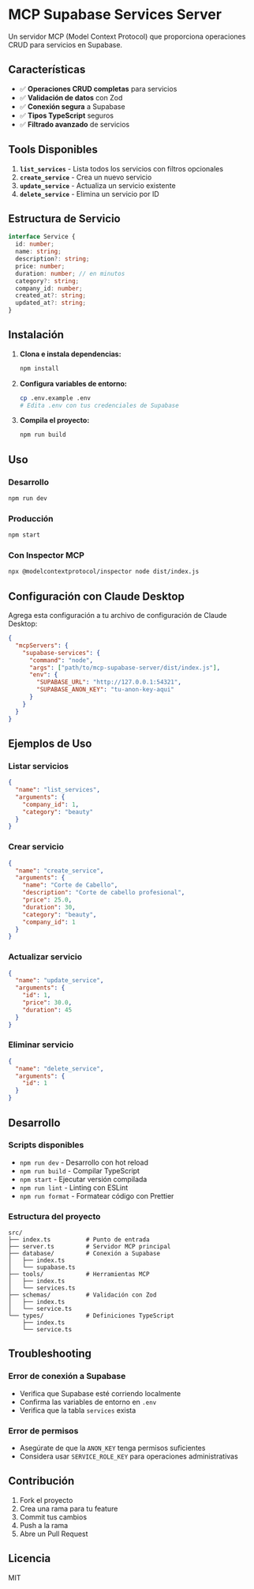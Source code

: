 # MCP Supabase Services Server

Un servidor MCP (Model Context Protocol) que proporciona operaciones CRUD para servicios en Supabase.

## Características

- ✅ **Operaciones CRUD completas** para servicios
- ✅ **Validación de datos** con Zod
- ✅ **Conexión segura** a Supabase
- ✅ **Tipos TypeScript** seguros
- ✅ **Filtrado avanzado** de servicios

## Tools Disponibles

1. **`list_services`** - Lista todos los servicios con filtros opcionales
2. **`create_service`** - Crea un nuevo servicio
3. **`update_service`** - Actualiza un servicio existente
4. **`delete_service`** - Elimina un servicio por ID

## Estructura de Servicio

```typescript
interface Service {
  id: number;
  name: string;
  description?: string;
  price: number;
  duration: number; // en minutos
  category?: string;
  company_id: number;
  created_at?: string;
  updated_at?: string;
}
```

## Instalación

1. **Clona e instala dependencias:**

   ```bash
   npm install
   ```

2. **Configura variables de entorno:**

   ```bash
   cp .env.example .env
   # Edita .env con tus credenciales de Supabase
   ```

3. **Compila el proyecto:**
   ```bash
   npm run build
   ```

## Uso

### Desarrollo

```bash
npm run dev
```

### Producción

```bash
npm start
```

### Con Inspector MCP

```bash
npx @modelcontextprotocol/inspector node dist/index.js
```

## Configuración con Claude Desktop

Agrega esta configuración a tu archivo de configuración de Claude Desktop:

```json
{
  "mcpServers": {
    "supabase-services": {
      "command": "node",
      "args": ["path/to/mcp-supabase-server/dist/index.js"],
      "env": {
        "SUPABASE_URL": "http://127.0.0.1:54321",
        "SUPABASE_ANON_KEY": "tu-anon-key-aqui"
      }
    }
  }
}
```

## Ejemplos de Uso

### Listar servicios

```json
{
  "name": "list_services",
  "arguments": {
    "company_id": 1,
    "category": "beauty"
  }
}
```

### Crear servicio

```json
{
  "name": "create_service",
  "arguments": {
    "name": "Corte de Cabello",
    "description": "Corte de cabello profesional",
    "price": 25.0,
    "duration": 30,
    "category": "beauty",
    "company_id": 1
  }
}
```

### Actualizar servicio

```json
{
  "name": "update_service",
  "arguments": {
    "id": 1,
    "price": 30.0,
    "duration": 45
  }
}
```

### Eliminar servicio

```json
{
  "name": "delete_service",
  "arguments": {
    "id": 1
  }
}
```

## Desarrollo

### Scripts disponibles

- `npm run dev` - Desarrollo con hot reload
- `npm run build` - Compilar TypeScript
- `npm start` - Ejecutar versión compilada
- `npm run lint` - Linting con ESLint
- `npm run format` - Formatear código con Prettier

### Estructura del proyecto

```
src/
├── index.ts          # Punto de entrada
├── server.ts         # Servidor MCP principal
├── database/         # Conexión a Supabase
│   ├── index.ts
│   └── supabase.ts
├── tools/            # Herramientas MCP
│   ├── index.ts
│   └── services.ts
├── schemas/          # Validación con Zod
│   ├── index.ts
│   └── service.ts
└── types/            # Definiciones TypeScript
    ├── index.ts
    └── service.ts
```

## Troubleshooting

### Error de conexión a Supabase

- Verifica que Supabase esté corriendo localmente
- Confirma las variables de entorno en `.env`
- Verifica que la tabla `services` exista

### Error de permisos

- Asegúrate de que la `ANON_KEY` tenga permisos suficientes
- Considera usar `SERVICE_ROLE_KEY` para operaciones administrativas

## Contribución

1. Fork el proyecto
2. Crea una rama para tu feature
3. Commit tus cambios
4. Push a la rama
5. Abre un Pull Request

## Licencia

MIT
